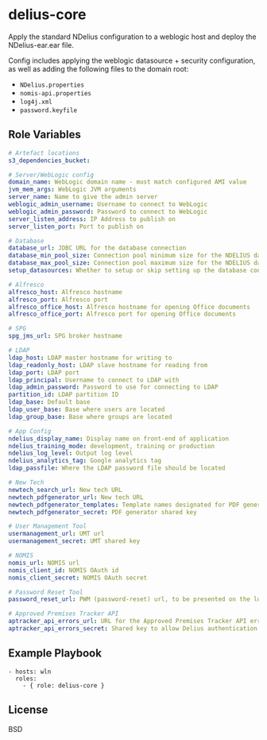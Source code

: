 delius-core
=========

Apply the standard NDelius configuration to a weblogic host and deploy the NDelius-ear.ear file.
 
Config includes applying the weblogic datasource + security configuration, as well as adding the following files to the domain root:
* `NDelius.properties`
* `nomis-api.properties`
* `log4j.xml`
* `password.keyfile`

Role Variables
--------------

```yaml
# Artefact locations
s3_dependencies_bucket:

# Server/WebLogic config
domain_name: WebLogic domain name - must match configured AMI value
jvm_mem_args: WebLogic JVM arguments
server_name: Name to give the admin server
weblogic_admin_username: Username to connect to WebLogic
weblogic_admin_password: Password to connect to WebLogic
server_listen_address: IP Address to publish on
server_listen_port: Port to publish on

# Database
database_url: JDBC URL for the database connection
database_min_pool_size: Connection pool minimum size for the NDELIUS datasource
database_max_pool_size: Connection pool maximum size for the NDELIUS datasource
setup_datasources: Whether to setup or skip setting up the database connection

# Alfresco
alfresco_host: Alfresco hostname
alfresco_port: Alfresco port
alfresco_office_host: Alfresco hostname for opening Office documents
alfresco_office_port: Alfresco port for opening Office documents

# SPG
spg_jms_url: SPG broker hostname

# LDAP
ldap_host: LDAP master hostname for writing to
ldap_readonly_host: LDAP slave hostname for reading from
ldap_port: LDAP port
ldap_principal: Username to connect to LDAP with
ldap_admin_password: Password to use for connecting to LDAP
partition_id: LDAP partition ID
ldap_base: Default base
ldap_user_base: Base where users are located
ldap_group_base: Base where groups are located

# App Config
ndelius_display_name: Display name on front-end of application
ndelius_training_mode: development, training or production
ndelius_log_level: Output log level
ndelius_analytics_tag: Google analytics tag
ldap_passfile: Where the LDAP password file should be located

# New Tech
newtech_search_url: New tech URL
newtech_pdfgenerator_url: New tech URL
newtech_pdfgenerator_templates: Template names designated for PDF generation (pipe-separated)
newtech_pdfgenerator_secret: PDF generator shared key

# User Management Tool
usermanagement_url: UMT url
usermanagement_secret: UMT shared key

# NOMIS
nomis_url: NOMIS url
nomis_client_id: NOMIS OAuth id
nomis_client_secret: NOMIS OAuth secret

# Password Reset Tool
password_reset_url: PWM (password-reset) url, to be presented on the login page

# Approved Premises Tracker API
aptracker_api_errors_url: URL for the Approved Premises Tracker API errors screen
aptracker_api_errors_secret: Shared key to allow Delius authentication for the errors screen
```

Example Playbook
----------------

    - hosts: wln
      roles:
        - { role: delius-core }

License
-------

BSD
